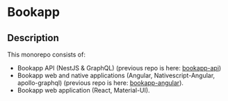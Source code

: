 # Bookapp

## Description

This monorepo consists of:

- Bookapp API (NestJS & GraphQL) (previous repo is here: [bookapp-api](https://github.com/denlysenko/bookapp-api))
- Bookapp web and native applications (Angular, Nativescript-Angular, apollo-graphql) (previous repo is here: [bookapp-angular](https://github.com/denlysenko/bookapp-angular)).
- Bookapp web application (React, Material-UI).
